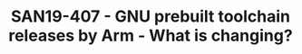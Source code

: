 ---
categories:
- san19
description: Arm plans to make major changes to the pre-built GNU toolchain releases
  available on developer.arm.com. In this talk, the presenter will provide an overview
  of the changes, including frequency, content, and timing of future releases.
image:
  featured: 'true'
  path: /assets/images/featured-images/san19/SAN19-407.png
session_attendee_num: '31'
session_id: SAN19-407
session_room: Sunset 3 (Session 3)
session_slot:
  end_time: '2019-09-26 09:25:00'
  start_time: '2019-09-26 09:00:00'
session_speakers:
- speaker_bio: Ashok Bhat is a product manager in Arms Development Solutions Group
    (DSG), looking after Cloud and Networking tools. In the recent past, he was a
    product manager of HPC tools including Arm Fortran Compiler, based on Flang/F18
    project.
  speaker_company: Arm
  speaker_image: /assets/images/speakers/san19/ashok-bhat.jpg
  speaker_location: ''
  speaker_name: Ashok Bhat
  speaker_position: Sr Product Manager
  speaker_url: ''
  speaker_username: ashok.bhat1
session_track: Tools
tag: session
tags:
- IoT and Embedded
- ' Tools'
- ' Open Source Development'
title: SAN19-407 - GNU prebuilt toolchain releases by Arm - What is changing?
---